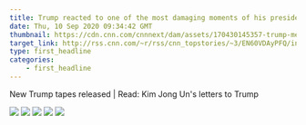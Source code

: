 ```yaml
---
title: Trump reacted to one of the most damaging moments of his presidency by following his usual playbook
date: Thu, 10 Sep 2020 09:34:42 GMT
thumbnail: https://cdn.cnn.com/cnnnext/dam/assets/170430145357-trump-media-super-169.jpg
target_link: http://rss.cnn.com/~r/rss/cnn_topstories/~3/EN60VDAyPFQ/index.html
type: first_headline
categories:
    - first_headline
---
```

New Trump tapes released | Read: Kim Jong Un's letters to Trump<div class="feedflare">
<a href="http://rss.cnn.com/~ff/rss/cnn_topstories?a=EN60VDAyPFQ:pqHlLeYJ_XM:yIl2AUoC8zA"><img src="http://feeds.feedburner.com/~ff/rss/cnn_topstories?d=yIl2AUoC8zA" border="0"></img></a> <a href="http://rss.cnn.com/~ff/rss/cnn_topstories?a=EN60VDAyPFQ:pqHlLeYJ_XM:7Q72WNTAKBA"><img src="http://feeds.feedburner.com/~ff/rss/cnn_topstories?d=7Q72WNTAKBA" border="0"></img></a> <a href="http://rss.cnn.com/~ff/rss/cnn_topstories?a=EN60VDAyPFQ:pqHlLeYJ_XM:V_sGLiPBpWU"><img src="http://feeds.feedburner.com/~ff/rss/cnn_topstories?i=EN60VDAyPFQ:pqHlLeYJ_XM:V_sGLiPBpWU" border="0"></img></a> <a href="http://rss.cnn.com/~ff/rss/cnn_topstories?a=EN60VDAyPFQ:pqHlLeYJ_XM:qj6IDK7rITs"><img src="http://feeds.feedburner.com/~ff/rss/cnn_topstories?d=qj6IDK7rITs" border="0"></img></a> <a href="http://rss.cnn.com/~ff/rss/cnn_topstories?a=EN60VDAyPFQ:pqHlLeYJ_XM:gIN9vFwOqvQ"><img src="http://feeds.feedburner.com/~ff/rss/cnn_topstories?i=EN60VDAyPFQ:pqHlLeYJ_XM:gIN9vFwOqvQ" border="0"></img></a>
</div><img src="http://feeds.feedburner.com/~r/rss/cnn_topstories/~4/EN60VDAyPFQ" height="1" width="1" alt=""/> 